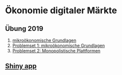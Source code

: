 # Ökonomie digitaler Märkte 
## Übung 2019

1. [mikroökonomische Grundlagen](digitalmarkets/Übung1_Grundlagen_Mikro.pdf) 
2. [Problemset 1: mikroökonomische Grundlagen](digitalmarkets/Problemset_1_loesung.pdf) 
3. [Problemset 2: Monopolistische Plattformen](digitalmarkets/Problemset_2_loesung.pdf) 

## [Shiny app](https://localize.shinyapps.io/vl5_app/)